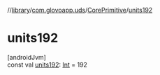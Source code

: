 //[library](../../../index.md)/[com.glovoapp.uds](../index.md)/[CorePrimitive](index.md)/[units192](units192.md)

# units192

[androidJvm]\
const val [units192](units192.md): [Int](https://kotlinlang.org/api/latest/jvm/stdlib/kotlin/-int/index.html) = 192
